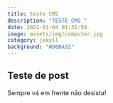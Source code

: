 ```yaml
---
title: teste CMS
description: "TESTE CMS "
date: 2021-01-04 01:31:59
image: assets/img/computer.jpg
category: jekyll
background: "#D6BA32"
---
```

## Teste de post

Sempre vá em frente não desista!
